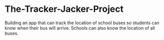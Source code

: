 # The-Tracker-Jacker-Project
Building an app that can track the location of school buses so students can know when their bus will arrive. Schools can also know the location of all buses.
